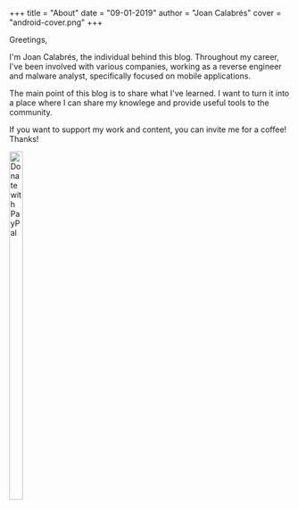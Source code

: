 +++ 
title = "About" 
date = "09-01-2019" 
author = "Joan Calabrés" 
cover = "android-cover.png"
+++

Greetings,

I'm Joan Calabrés, the individual behind this blog. Throughout my career, I've been involved with various companies, working as a reverse engineer and malware analyst, specifically focused on mobile applications.

The main point of this blog is to share what I've learned. I want to turn it into a place where I can share my knowlege and provide useful tools to the community. 

If you want to support my work and content, you can invite me for a coffee! Thanks!

<a href="https://www.paypal.com/cgi-bin/webscr?cmd=_s-xclick&hosted_button_id=AAC2C2XFS2RB2" style="display: inline-block;">
  <img src="/donate-button.png" alt="Donate with PayPal" style="width: 40%; height: auto;">
</a>